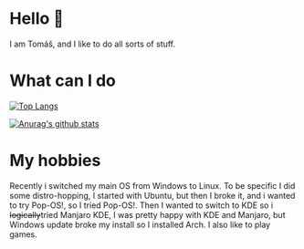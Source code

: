 # Hello 👋
I am Tomáš, and I like to do all sorts of stuff.

# What can I do
[![Top Langs](https://github-readme-stats.vercel.app/api/top-langs/?username=Kendy205&theme=onedark)](https://github.com/anuraghazra/github-readme-stats)

[![Anurag's github stats](https://github-readme-stats.vercel.app/api?username=Kendy205&theme=onedark)](https://github.com/anuraghazra/github-readme-stats)


# My hobbies
Recently i switched my main OS from Windows to Linux. To be specific I did some distro-hopping, I started with Ubuntu, but then I broke it, and i wanted to try Pop-OS!, so I tried Pop-OS!. Then I wanted to switch to KDE so i ~~logically~~tried Manjaro KDE, I was pretty happy with KDE and Manjaro, but Windows update broke my install so I installed Arch.
I also like to play games.
